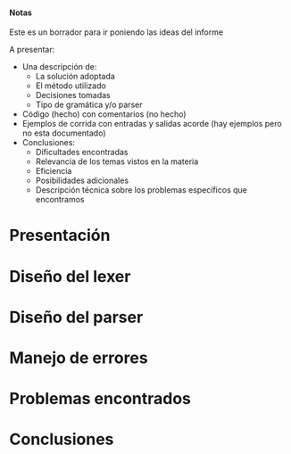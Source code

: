 #### Notas
Este es un borrador para ir poniendo las ideas del informe

A presentar:

* Una descripción de:
  - La solución adoptada
  - El método utilizado
  - Decisiones tomadas
  - Tipo de gramática y/o parser
* Código (hecho) con comentarios (no hecho)
* Ejemplos de corrida con entradas y salidas acorde (hay ejemplos pero no esta documentado)
* Conclusiones:
  - Dificultades encontradas
  - Relevancia de los temas vistos en la materia
  - Eficiencia
  - Posibilidades adicionales
  - Descripción técnica sobre los problemas específicos que encontramos

# Presentación

# Diseño del lexer

# Diseño del parser

# Manejo de errores

# Problemas encontrados

# Conclusiones

